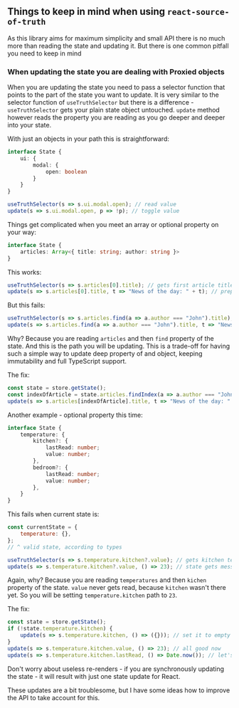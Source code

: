 ## Things to keep in mind when using `react-source-of-truth`

As this library aims for maximum simplicity and small API there is no much more than reading the state and updating it.
But there is one common pitfall you need to keep in mind

### When updating the state you are dealing with Proxied objects

When you are updating the state you need to pass a selector function that points to the part of the state you want to
update. It is very similar to the selector function of `useTruthSelector` but there is a difference - `useTruthSelector`
gets your plain state object untouched. `update` method however reads the property you are reading as you go deeper and
deeper into your state.

With just an objects in your path this is straightforward:

```typescript
interface State {
    ui: {
        modal: {
            open: boolean
        }
    }
}
```

```javascript
useTruthSelector(s => s.ui.modal.open); // read value
update(s => s.ui.modal.open, p => !p); // toggle value
```

Things get complicated when you meet an array or optional property on your way:
```typescript
interface State {
    articles: Array<{ title: string; author: string }>
}
```

This works:
```javascript
useTruthSelector(s => s.articles[0].title); // gets first article title
update(s => s.articles[0].title, t => "News of the day: " + t); // prepends a text to the title
```

But this fails:
```javascript
useTruthSelector(s => s.articles.find(a => a.author === "John").title); // gets title of  first article by John - this is OK!
update(s => s.articles.find(a => a.author === "John").title, t => "News of the day: " + t); // you just messed up the state :(
```

Why? Because you are reading `articles` and then `find` property of the state. And this is the path you will be
updating. This is a trade-off for having such a simple way to update deep property of and object, keeping immutability
and full TypeScript support.

The fix:
```javascript
const state = store.getState();
const indexOfArticle = state.articles.findIndex(a => a.author === "John");
update(s => s.articles[indexOfArticle].title, t => "News of the day: " + t); // All good now
```

Another example - optional property this time:

```typescript
interface State {
    temperature: {
        kitchen?: {
            lastRead: number;
            value: number;
        },
        bedroom?: {
            lastRead: number;
            value: number;
        },
    }
}
```

This fails when current state is:
```javascript
const currentState = {
    temperature: {},
};
// ^ valid state, according to types
```


```javascript
useTruthSelector(s => s.temperature.kitchen?.value); // gets kitchen temperature or undefined
update(s => s.temperature.kitchen?.value, () => 23); // state gets messed up again
```

Again, why? Because you are reading `temperatures` and then `kichen` property of the state. `value` never gets read,
because `kitchen` wasn't there yet. So you will be setting `temperature.kitchen` path to `23`.

The fix:
```javascript
const state = store.getState();
if (!state.temperature.kitchen) {
    update(s => s.temperature.kitchen, () => ({})); // set it to empty object first
}
update(s => s.temperature.kitchen.value, () => 23); // all good now
update(s => s.temperature.kitchen.lastRead, () => Date.now()); // let's update something more
```

Don't worry about useless re-renders - if you are synchronously updating the state - it will result with just one state
update for React.

These updates are a bit troublesome, but I have some ideas how to improve the API to take account for this.
